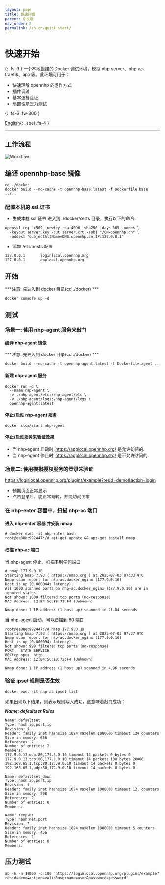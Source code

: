 ```yaml
---
layout: page
title: 快速开始
parent: 中文版
nav_order: 2
permalink: /zh-cn/quick_start/
---
```


# 快速开始
{: .fs-9 }
一个本地搭建的 Docker 调试环境，模拟 nhp-server、nhp-ac、traefik、app 等。此环境可用于：
- 快速理解 opennhp 的运作方式
- 插件调试
- 基本逻辑验证
- 局部性能压力测试

{: .fs-6 .fw-300 }

[English](/quick_start/){: .label .fs-4 }

---

## 工作流程

![Workflow](https://opennhp.org/images/infrastructure.jpg)

## 编译 opennhp-base 镜像

```shell
cd ./docker
docker build --no-cache -t opennhp-base:latest -f Dockerfile.base ../..
```

### 配置本机的 ssl 证书

- 生成本机 ssl 证书
进入到 ./docker/certs 目录，执行以下的命令:
```
openssl req -x509 -newkey rsa:4096 -sha256 -days 365 -nodes \
  -keyout server.key -out server.crt -subj "/CN=opennhp.cn" \
  -addext "subjectAltName=DNS:opennhp.cn,IP:127.0.0.1"
```

- 添加 /etc/hosts 配置

```
127.0.0.1       loginlocal.opennhp.org
127.0.0.1       applocal.opennhp.org
```


## 开始
***注意: 先进入到 docker 目录(cd ./docker) ***
```shell
docker compose up -d
```

## 测试
### 场景一: 使用 nhp-agent 服务来敲门

#### 编译 nhp-agent 镜像
***注意: 先进入到 docker 目录(cd ./docker) ***
```shell
docker build --no-cache -t opennhp-agent:latest -f Dockerfile.agent ..
```

#### 新建 nhp-agent 服务
```shell
docker run -d \
  --name nhp-agent \
  -v ./nhp-agent/etc:/nhp-agent/etc \
  -v ./nhp-agent/logs:/nhp-agent/logs \
  opennhp-agent:latest
```
#### 停止/启动 nhp-agent 服务
```shell
docker stop/start nhp-agent
```
#### 停止/启动服务来验证效果

- 当 nhp-agent 启动时, https://applocal.opennhp.org/ 是允许访问的.
- 当 nhp-agent 停止时, https://applocal.opennhp.org/ 是不允许访问的.

### 场景二: 使用模拟授权服务的登录来验证
https://loginlocal.opennhp.org/plugins/example?resid=demo&action=login

- 预期页面正常显示
- 点击登录后，能正常跳转，并能访问正常

### 在 nhp-enter 容器中，扫描 nhp-ac 端口

#### 进入 nhp-enter 容器 并安装 nmap
```shell
# docker exec -it nhp-enter bash
root@ee88ec992447:/# apt-get update && apt-get install nmap
```
#### 扫描 nhp-ac 端口
当 nhp-agent 停止，扫描不到任何端口
```shell
# nmap 177.9.0.10
Starting Nmap 7.93 ( https://nmap.org ) at 2025-07-03 07:33 UTC
Nmap scan report for nhp-ac.docker_nginx (177.9.0.10)
Host is up (0.000044s latency).
All 1000 scanned ports on nhp-ac.docker_nginx (177.9.0.10) are in ignored states.
Not shown: 1000 filtered tcp ports (no-response)
MAC Address: 12:B4:5C:EB:72:F4 (Unknown)

Nmap done: 1 IP address (1 host up) scanned in 21.84 seconds
```
当 nhp-agent 启动，可以扫描到 80 端口
```shell
root@ee88ec992447:/# nmap 177.9.0.10
Starting Nmap 7.93 ( https://nmap.org ) at 2025-07-03 07:37 UTC
Nmap scan report for nhp-ac.docker_nginx (177.9.0.10)
Host is up (0.000094s latency).
Not shown: 999 filtered tcp ports (no-response)
PORT   STATE SERVICE
80/tcp open  http
MAC Address: 12:B4:5C:EB:72:F4 (Unknown)

Nmap done: 1 IP address (1 host up) scanned in 4.96 seconds
```

### 验证 ipset 规则是否生效
```shell
docker exec -it nhp-ac ipset list
```
如果出现以下结果，则表示规则写入成功，这意味着敲门成功：

***Name: defaultset Rules***

```shell
Name: defaultset
Type: hash:ip,port,ip
Revision: 5
Header: family inet hashsize 1024 maxelem 1000000 timeout 120 counters
Size in memory: 656
References: 7
Number of entries: 2
Members:
177.9.0.13,udp:80,177.9.0.10 timeout 14 packets 0 bytes 0
177.9.0.13,tcp:80,177.9.0.10 timeout 14 packets 138 bytes 28068
192.168.65.1,tcp:80,177.9.0.10 timeout 14 packets 0 bytes 0
192.168.65.1,udp:80,177.9.0.10 timeout 14 packets 0 bytes 0

Name: defaultset_down
Type: hash:ip,port,ip
Revision: 5
Header: family inet hashsize 1024 maxelem 1000000 timeout 121 counters
Size in memory: 208
References: 2
Number of entries: 0
Members:

Name: tempset
Type: hash:net,port
Revision: 7
Header: family inet hashsize 1024 maxelem 1000000 timeout 5 counters
Size in memory: 456
References: 2
Number of entries: 0
Members:
```

## 压力测试

```shell
ab -k -n 10000 -c 100 'https://loginlocal.opennhp.org/plugins/example?resid=demo&action=valid&username=user&password=password'
```